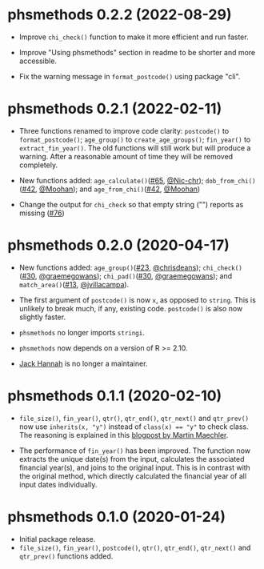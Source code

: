 # phsmethods 0.2.2 (2022-08-29)

- Improve `chi_check()` function to make it more efficient and run faster.

- Improve "Using phsmethods" section in readme to be shorter and more accessible. 

- Fix the warning message in `format_postcode()` using package "cli". 

# phsmethods 0.2.1 (2022-02-11)

- Three functions renamed to improve code clarity: `postcode()` to `format_postcode()`; `age_group()` to `create_age_groups()`; `fin_year()` to `extract_fin_year()`. The old functions will still work but will produce a warning. After a reasonable amount of time they will be removed completely.

- New functions added:
`age_calculate()`([#65](https://github.com/Public-Health-Scotland/phsmethods/issues/65), [@Nic-chr](https://github.com/Nic-Chr));
`dob_from_chi()`([#42](https://github.com/Public-Health-Scotland/phsmethods/issues/42), [@Moohan](https://github.com/Moohan)); and 
`age_from_chi()`([#42](https://github.com/Public-Health-Scotland/phsmethods/issues/42), [@Moohan](https://github.com/Moohan))

- Change the output for `chi_check` so that empty string ("") reports as missing ([#76](https://github.com/Public-Health-Scotland/phsmethods/issues/76))

# phsmethods 0.2.0 (2020-04-17)

- New functions added: `age_group()`([#23](https://github.com/Health-SocialCare-Scotland/phsmethods/issues/23), [@chrisdeans](https://github.com/chrisdeans)); `chi_check()`([#30](https://github.com/Health-SocialCare-Scotland/phsmethods/issues/30), [@graemegowans](https://github.com/graemegowans)); `chi_pad()`([#30](https://github.com/Health-SocialCare-Scotland/phsmethods/issues/30), [@graemegowans](https://github.com/graemegowans)); and `match_area()`([#13](https://github.com/Health-SocialCare-Scotland/phsmethods/issues/13), [@jvillacampa](https://github.com/jvillacampa)).

- The first argument of `postcode()` is now `x`, as opposed to `string`. This is unlikely to break much, if any, existing code. `postcode()` is also now slightly faster.

- `phsmethods` no longer imports `stringi`.

- `phsmethods` now depends on a version of R >= 2.10.

- [Jack Hannah](https://github.com/jackhannah95) is no longer a maintainer.

# phsmethods 0.1.1 (2020-02-10)

- `file_size()`, `fin_year()`, `qtr()`, `qtr_end()`, `qtr_next()` and `qtr_prev()` now use `inherits(x, "y")` instead of `class(x) == "y"` to check class. The reasoning is explained in this [blogpost by Martin Maechler](https://developer.r-project.org/Blog/public/2019/11/09/when-you-think-class.-think-again/index.html).

- The performance of `fin_year()` has been improved. The function now extracts the unique date(s) from the input, calculates the associated financial year(s), and joins to the original input. This is in contrast with the original method, which directly calculated the financial year of all input dates individually.

# phsmethods 0.1.0 (2020-01-24)

- Initial package release.
- `file_size()`, `fin_year()`, `postcode()`, `qtr()`, `qtr_end()`, `qtr_next()` and `qtr_prev()` functions added.

